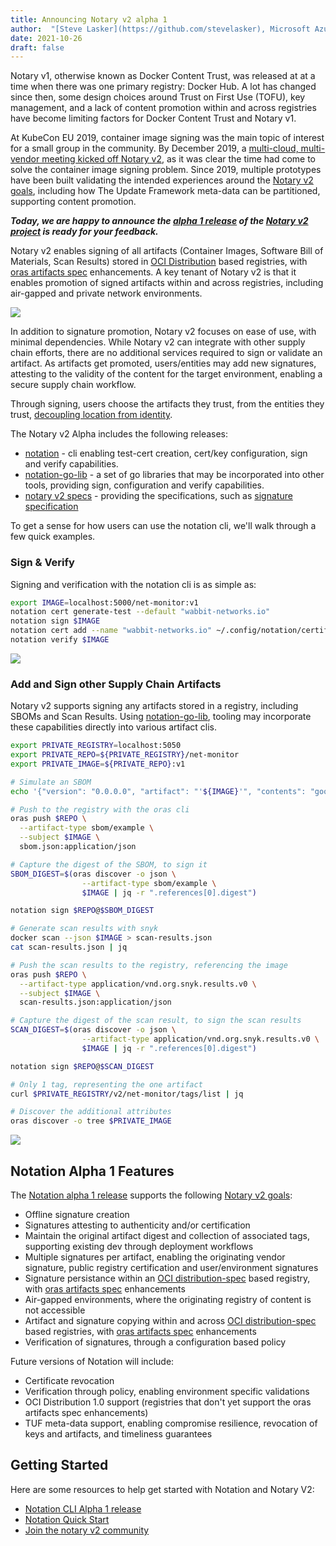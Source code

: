 ```yaml
---
title: Announcing Notary v2 alpha 1
author:  "[Steve Lasker](https://github.com/stevelasker), Microsoft Azure"
date: 2021-10-26
draft: false
---
```


Notary v1, otherwise known as Docker Content Trust, was released at at a time when there was one primary registry: Docker Hub. A lot has changed since then, some design choices around Trust on First Use (TOFU), key management, and a lack of content promotion within and across registries have become limiting factors for Docker Content Trust and Notary v1.

At KubeCon EU 2019, container image signing was the main topic of interest for a small group in the community. By December 2019, a [multi-cloud, multi-vendor meeting kicked off Notary v2](https://github.com/notaryproject/meeting-notes/blob/main/meeting-notes-2019.md), as it was clear the time had come to solve the container image signing problem.
Since 2019, multiple prototypes have been built validating the intended experiences around the [Notary v2 goals][notary-v2-goals], including how The Update Framework meta-data can be partitioned, supporting content promotion.

***Today, we are happy to announce the [alpha 1 release][notation-release] of the [Notary v2 project][notary-v2] is ready for your feedback.***

Notary v2 enables signing of all artifacts (Container Images, Software Bill of Materials, Scan Results) stored in [OCI Distribution][oci-distribution] based registries, with [oras artifacts spec][oras-artifacts] enhancements.
A key tenant of Notary v2 is that it enables promotion of signed artifacts within and across registries, including air-gapped and private network environments.

![](../announcing-notation-alpha1/artifact-promotion.svg)

In addition to signature promotion, Notary v2 focuses on ease of use, with minimal dependencies. While Notary v2 can integrate with other supply chain efforts, there are no additional services required to sign or validate an artifact.
As artifacts get promoted, users/entities may add new signatures, attesting to the validity of the content for the target environment, enabling a secure supply chain workflow.

Through signing, users choose the artifacts they trust, from the entities they trust, [decoupling location from identity](https://stevelasker.blog/2021/09/24/separating-identity-from-location/).

The Notary v2 Alpha includes the following releases:
- [notation][notation-release] - cli enabling test-cert creation, cert/key configuration, sign and verify capabilities.
- [notation-go-lib][notation-lib-release] - a set of go libraries that may be incorporated into other tools, providing sign, configuration and verify capabilities.
- [notary v2 specs][notary-v2-specs] - providing the specifications, such as [signature specification](https://github.com/notaryproject/notaryproject/blob/main/signature-specification.md)

To get a sense for how users can use the notation cli, we'll walk through a few quick examples.

### Sign & Verify

Signing and verification with the notation cli is as simple as:
```bash
export IMAGE=localhost:5000/net-monitor:v1
notation cert generate-test --default "wabbit-networks.io"
notation sign $IMAGE
notation cert add --name "wabbit-networks.io" ~/.config/notation/certificate/wabbit-networks.io.crt
notation verify $IMAGE
```
![](../announcing-notation-alpha1/sign-verify.gif)

### Add and Sign other Supply Chain Artifacts

Notary v2 supports signing any artifacts stored in a registry, including SBOMs and Scan Results. Using [notation-go-lib][notation-lib-release], tooling may incorporate these capabilities directly into various artifact clis.
```bash
export PRIVATE_REGISTRY=localhost:5050
export PRIVATE_REPO=${PRIVATE_REGISTRY}/net-monitor
export PRIVATE_IMAGE=${PRIVATE_REPO}:v1

# Simulate an SBOM
echo '{"version": "0.0.0.0", "artifact": "'${IMAGE}'", "contents": "good"}' > sbom.json

# Push to the registry with the oras cli
oras push $REPO \
  --artifact-type sbom/example \
  --subject $IMAGE \
  sbom.json:application/json

# Capture the digest of the SBOM, to sign it
SBOM_DIGEST=$(oras discover -o json \
                --artifact-type sbom/example \
                $IMAGE | jq -r ".references[0].digest")

notation sign $REPO@$SBOM_DIGEST

# Generate scan results with snyk
docker scan --json $IMAGE > scan-results.json
cat scan-results.json | jq

# Push the scan results to the registry, referencing the image
oras push $REPO \
  --artifact-type application/vnd.org.snyk.results.v0 \
  --subject $IMAGE \
  scan-results.json:application/json

# Capture the digest of the scan result, to sign the scan results
SCAN_DIGEST=$(oras discover -o json \
                --artifact-type application/vnd.org.snyk.results.v0 \
                $IMAGE | jq -r ".references[0].digest")

notation sign $REPO@$SCAN_DIGEST

# Only 1 tag, representing the one artifact
curl $PRIVATE_REGISTRY/v2/net-monitor/tags/list | jq

# Discover the additional attributes
oras discover -o tree $PRIVATE_IMAGE
```

![](../announcing-notation-alpha1/additional-objects.gif)

## Notation Alpha 1 Features

The [Notation alpha 1 release][notation-release] supports the following [Notary v2 goals][notary-v2-goals]:
- Offline signature creation
- Signatures attesting to authenticity and/or certification
- Maintain the original artifact digest and collection of associated tags, supporting existing dev through deployment workflows
- Multiple signatures per artifact, enabling the originating vendor signature, public registry certification and user/environment signatures
- Signature persistance within an [OCI distribution-spec][oci-distribution] based registry, with [oras artifacts spec][oras-artifacts] enhancements
- Air-gapped environments, where the originating registry of content is not accessible
- Artifact and signature copying within and across [OCI distribution-spec][oci-distribution] based registries, with [oras artifacts spec][oras-artifacts] enhancements
- Verification of signatures, through a configuration based policy

Future versions of Notation will include:

- Certificate revocation
- Verification through policy, enabling environment specific validations
- OCI Distribution 1.0 support (registries that don't yet support the oras artifacts spec enhancements)
- TUF meta-data support, enabling compromise resilience, revocation of keys and artifacts, and timeliness guarantees

## Getting Started

Here are some resources to help get started with Notation and Notary V2:

- [Notation CLI Alpha 1 release][notation-release]
- [Notation Quick Start](https://github.com/notaryproject/notation#notation-quick-start)
- [Join the notary v2 community](https://github.com/notaryproject/notation#community)

[notary-v2]:              https://github.com/notaryproject/notaryproject/
[notary-v2-goals]:        https://github.com/notaryproject/notaryproject/blob/main/requirements.md#goals
[notation-release]:       https://github.com/notaryproject/notation/releases/tag/v0.7.0-alpha.1
[notation-lib-release]:   https://github.com/notaryproject/notation-go-lib/releases/tag/v0.7.0-alpha.1
[notary-v2-specs]:        https://github.com/notaryproject/notaryproject/releases/tag/v1.0.0-draft.1
[oci-distribution]:       https://github.com/opencontainers/distribution-spec
[oci-artifacts]:          https://github.com/opencontainers/artifacts
[oras-artifacts]:         https://github.com/oras-project/artifacts-spec/
